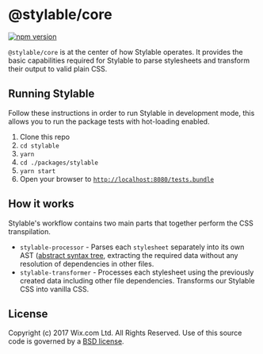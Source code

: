 # @stylable/core

[![npm version](https://img.shields.io/npm/v/@stylable/core.svg)](https://www.npmjs.com/package/stylable/core)

`@stylable/core` is at the center of how Stylable operates. It provides the basic capabilities required for Stylable to parse stylesheets and transform their output to valid plain CSS.

## Running Stylable

Follow these instructions in order to run Stylable in development mode, this allows you to run the package tests with hot-loading enabled.
1. Clone this repo
2. `cd stylable`
3. `yarn`
4. `cd ./packages/stylable`
5. `yarn start`
6. Open your browser to [`http://localhost:8080/tests.bundle`](http://localhost:8080/tests.bundle)

## How it works

Stylable's workflow contains two main parts that together perform the CSS transpilation.

- `stylable-processor` - Parses each `stylesheet` separately into its own AST ([abstract syntax tree](https://en.wikipedia.org/wiki/Abstract_syntax_tree), extracting the required data without any resolution of dependencies in other files.
- `stylable-transformer` - Processes each stylesheet using the previously created data including other file dependencies. Transforms our Stylable CSS into vanilla CSS.

## License

Copyright (c) 2017 Wix.com Ltd. All Rights Reserved. Use of this source code is governed by a [BSD license](./LICENSE).
